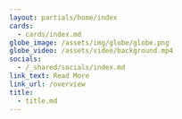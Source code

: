 ```yaml
---
layout: partials/home/index
cards:
  - cards/index.md
globe_image: /assets/img/globe/globe.png
globe_video: /assets/video/background.mp4
socials:
  - /_shared/socials/index.md
link_text: Read More
link_url: /overview
title:
  - title.md
---
```

